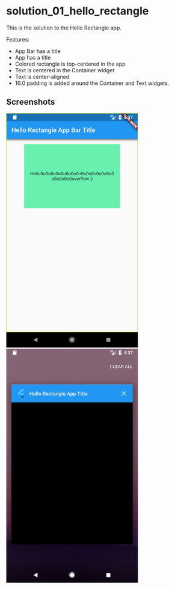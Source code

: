 # solution_01_hello_rectangle

This is the solution to the Hello Rectangle app.

Features:
 - App Bar has a title
 - App has a title
 - Colored rectangle is top-centered in the app
 - Text is centered in the Container widget
 - Text is center-aligned
 - 16.0 padding is added around the Container and Text widgets.

## Screenshots
<img src='../../screenshots/01_hello_rectangle.png' width='350'><img src='../../screenshots/01_hello_rectangle_2.png' width='350'>

